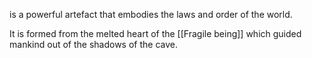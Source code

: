 is a powerful artefact that embodies the laws and order of the world.

It is formed from the melted heart of the [[Fragile being]] which guided mankind out of the shadows of the cave.

